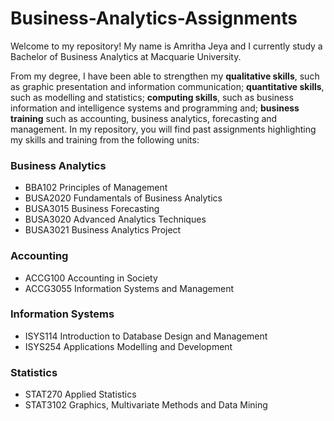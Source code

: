 # Business-Analytics-Assignments
Welcome to my repository! My name is Amritha Jeya and I currently study a Bachelor of Business Analytics at Macquarie University. 

From my degree, I have been able to strengthen my **qualitative skills**, such as graphic presentation and information communication; **quantitative skills**, such as modelling and statistics; **computing skills**, such as business information and intelligence systems and programming and; **business training** such as accounting, business analytics, forecasting and management. In my repository, you will find past assignments highlighting my skills and training from the following units:

### Business Analytics
- BBA102 Principles of Management
- BUSA2020 Fundamentals of Business Analytics
- BUSA3015 Business Forecasting
- BUSA3020 Advanced Analytics Techniques
- BUSA3021 Business Analytics Project 

### Accounting
- ACCG100 Accounting in Society 
- ACCG3055 Information Systems and Management

### Information Systems
- ISYS114 Introduction to Database Design and Management 
- ISYS254 Applications Modelling and Development 

### Statistics
- STAT270 Applied Statistics
- STAT3102 Graphics, Multivariate Methods and Data Mining
